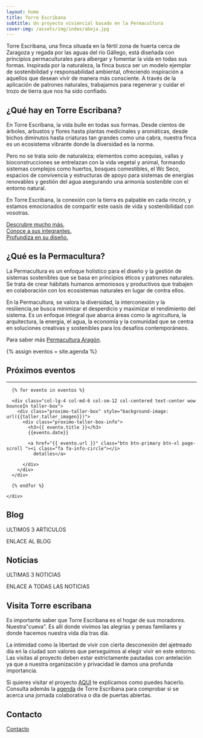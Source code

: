 ```yaml
---
layout: home
title: Torre Escribana
subtitle: Un proyecto viviencial basado en la Permacultura
cover-img: /assets/img/index/abeja.jpg
---
```


Torre Escribana, una finca situada en la fértil zona de huerta cerca de Zaragoza y regada por las aguas del río Gállego, está diseñada con principios permaculturales para albergar y fomentar la vida en todas sus formas. Inspirada por la naturaleza, la finca busca ser un modelo ejemplar de sostenibilidad y responsabilidad ambiental, ofreciendo inspiración a aquellos que desean vivir de manera más consciente. A través de la aplicación de patrones naturales, trabajamos para regenerar y cuidar el trozo de tierra que nos ha sido confiado.

## ¿Qué hay en Torre Escribana?


En Torre Escribana, la vida bulle en todas sus formas. Desde cientos de árboles, arbustos y flores hasta plantas medicinales y aromáticas, desde bichos diminutos hasta criaturas tan grandes como una cabra, nuestra finca es un ecosistema vibrante donde la diversidad es la norma.

Pero no se trata solo de naturaleza; elementos como acequias, vallas y bioconstrucciones se entrelazan con la vida vegetal y animal, formando sistemas complejos como huertos, bosques comestibles, el Wc Seco, espacios de convivencia y estructuras de apoyo para sistemas de energías renovables y gestión del agua asegurando una armonía sostenible con el entorno natural. 
 
En Torre Escribana, la conexión con la tierra es palpable en cada rincón, y estamos emocionados de compartir este oasis de vida y sostenibilidad con vosotras.


[Descrubre mucho más.](/proyecto/)  
[Conoce a sus integrantes.](/nosotras/)  
[Profundiza en su diseño.](/diseno/)


## ¿Qué es la Permacultura?

La Permacultura es un enfoque holístico para el diseño y la gestión de sistemas sostenibles que se basa en principios éticos y patrones naturales. Se trata de crear hábitats humanos armoniosos y productivos que trabajen en colaboración con los ecosistemas naturales en lugar de contra ellos.

En la Permacultura, se valora la diversidad, la interconexión y la resiliencia,se busca minimizar el desperdicio y maximizar el rendimiento del sistema. Es un enfoque integral que abarca áreas como la agricultura, la arquitectura, la energía, el agua, la economía y la comunidad que se centra en soluciones creativas y sostenibles para los desafíos contemporáneos.
 
<p>Para saber más <a href="http://www.permaculturaaragon.org/" target="_blank">Permacultura Aragón</a>.</p>




{% assign eventos = site.agenda %}
<section>
  <div class="container">
    <div class="row">
      <div class="col-lg-12 text-center">
        <h2 class="section-heading">Próximos eventos</h2>
        <hr class="primary">
      </div>
    </div>
  </div>
  <div class="container-fluid">
    <div class="row row-centered">

      {% for evento in eventos %}

      <div class="col-lg-4 col-md-6 col-sm-12 col-centered text-center wow bounceIn taller-box">
        <div class="proximo-taller-box" style="background-image: url({{taller.taller_imagen}})">
          <div class="proximo-taller-box-info">
            <h3>{{ evento.title }}</h3>
            {{evento.date}}

            <a href="{{ evento.url }}" class="btn btn-primary btn-xl page-scroll "><i class="fa fa-info-circle"></i>
              detalles</a>

          </div>
        </div>
      </div>

      {% endfor %}

    </div>
  </div>
</section>

## Blog

ULTIMOS 3 ARTICULOS

ENLACE AL BLOG

## Noticias

ULTIMAS 3 NOTICIAS

ENLACE A TODAS LAS NOTICIAS

## Visita Torre escribana

Es importante saber que Torre Escribana es el hogar de sus moradores. Nuestra"cueva". Es allí donde vivimos las alegrías y penas familiares y donde hacemos nuestra vida día tras día.

La intimidad como la libertad de vivir con cierta desconexión del ajetreado día en la ciudad son valores que perseguimos al elegir vivir en este entorno.  Las visitas al proyecto deben estar estrictamente pautadas con antelación ya que a nuestra organización y privacidad le damos una profunda importancia.

Si quieres visitar el proyecto [AQUI](/visitas/) te explicamos como puedes hacerlo. Consulta además la [agenda](/agenda/) de Torre Escribana para comprobar si se acerca una jornada colaborativa o día de puertas abiertas.


## Contacto

[Contacto](/contacto/)
